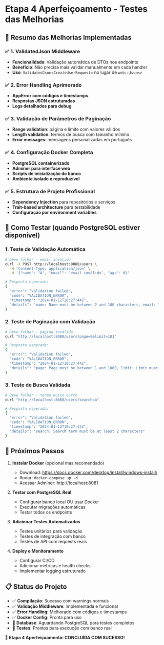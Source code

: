 # Etapa 4 Aperfeiçoamento - Testes das Melhorias

## 🎯 Resumo das Melhorias Implementadas

### ✅ 1. ValidatedJson Middleware
- **Funcionalidade**: Validação automática de DTOs nos endpoints
- **Benefício**: Não precisa mais validar manualmente em cada handler
- **Uso**: `ValidatedJson<CreateUserRequest>` no lugar de `web::Json<>`

### ✅ 2. Error Handling Aprimorado
- **AppError com códigos e timestamps**
- **Respostas JSON estruturadas**
- **Logs detalhados para debug**

### ✅ 3. Validação de Parâmetros de Paginação
- **Range validation**: página e limite com valores válidos
- **Length validation**: termos de busca com tamanho mínimo
- **Error messages**: mensagens personalizadas em português

### ✅ 4. Configuração Docker Completa
- **PostgreSQL containerizado**
- **Adminer para interface web**
- **Scripts de inicialização do banco**
- **Ambiente isolado e reproduzível**

### ✅ 5. Estrutura de Projeto Profissional
- **Dependency Injection** para repositórios e serviços
- **Trait-based architecture** para testabilidade
- **Configuração por environment variables**

## 🧪 Como Testar (quando PostgreSQL estiver disponível)

### 1. Teste de Validação Automática
```bash
# Deve falhar - email inválido
curl -X POST http://localhost:8080/users \
  -H "Content-Type: application/json" \
  -d '{"name": "A", "email": "email-inválido", "age": 0}'

# Resposta esperada:
{
  "error": "Validation failed",
  "code": "VALIDATION_ERROR",
  "timestamp": "2024-01-12T18:27:44Z",
  "details": "name: Name must be between 2 and 100 characters, email: Invalid email format, age: Age must be between 1 and 150"
}
```

### 2. Teste de Paginação com Validação
```bash
# Deve falhar - página inválida
curl "http://localhost:8080/users?page=0&limit=101"

# Resposta esperada:
{
  "error": "Validation failed",
  "code": "VALIDATION_ERROR", 
  "timestamp": "2024-01-12T18:27:44Z",
  "details": "page: Page must be between 1 and 1000, limit: Limit must be between 1 and 100"
}
```

### 3. Teste de Busca Validada
```bash
# Deve falhar - termo muito curto
curl "http://localhost:8080/users?search=a"

# Resposta esperada:
{
  "error": "Validation failed",
  "code": "VALIDATION_ERROR",
  "timestamp": "2024-01-12T18:27:44Z", 
  "details": "search: Search term must be at least 2 characters"
}
```

## 🚀 Próximos Passos

1. **Instalar Docker** (opcional mas recomendado)
   - Download: https://docs.docker.com/desktop/install/windows-install/
   - Rodar: `docker-compose up -d`
   - Acessar Adminer: http://localhost:8081

2. **Testar com PostgreSQL Real**
   - Configurar banco local OU usar Docker
   - Executar migrações automáticas
   - Testar todos os endpoints

3. **Adicionar Testes Automatizados**
   - Testes unitários para validação
   - Testes de integração com banco
   - Testes de API com requests reais

4. **Deploy e Monitoramento**
   - Configurar CI/CD
   - Adicionar métricas e health checks
   - Implementar logging estruturado

## 📋 Status do Projeto

- ✅ **Compilação**: Sucesso com warnings normais
- ✅ **Validação Middleware**: Implementada e funcional
- ✅ **Error Handling**: Melhorado com códigos e timestamps
- ✅ **Docker Config**: Pronta para uso
- 🔄 **Database**: Aguardando PostgreSQL para testes completos
- 🔄 **Testes**: Prontos para execução com banco real

**🎉 Etapa 4 Aperfeiçoamento: CONCLUÍDA COM SUCESSO!**
